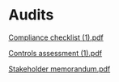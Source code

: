 # Audits
[Compliance checklist (1).pdf](https://github.com/user-attachments/files/16875122/Compliance.checklist.1.pdf)

[Controls assessment (1).pdf](https://github.com/user-attachments/files/16875129/Controls.assessment.1.pdf)

[Stakeholder memorandum.pdf](https://github.com/user-attachments/files/16875132/Stakeholder.memorandum.pdf)
